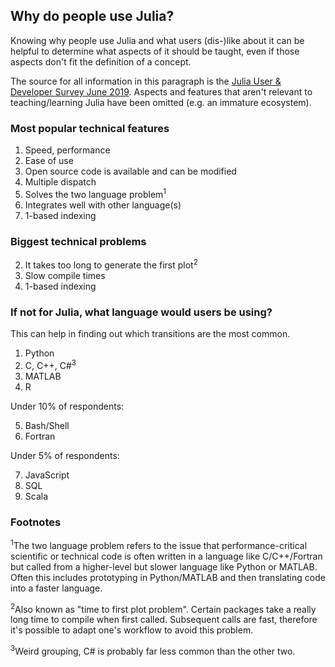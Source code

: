 ## Why do people use Julia?

Knowing why people use Julia and what users (dis-)like about it can be helpful to determine what aspects of it should be taught, even if those aspects don't fit the definition of a concept.

The source for all information in this paragraph is the [Julia User & Developer Survey June 2019](https://julialang.org/blog/2019/08/2019-julia-survey). Aspects and features that aren't relevant to teaching/learning Julia have been omitted (e.g. an immature ecosystem).

### Most popular technical features

<!-- prettier-ignore -->
1. Speed, performance
2. Ease of use
3. Open source code is available and can be modified
4. Multiple dispatch
5. Solves the two language problem<sup>1</sup>
7. Integrates well with other language(s)
9. 1-based indexing

### Biggest technical problems

<!-- prettier-ignore -->
2. It takes too long to generate the first plot<sup>2</sup>
4. Slow compile times
12. 1-based indexing

### If not for Julia, what language would users be using?

This can help in finding out which transitions are the most common.

1. Python
2. C, C++, C#<sup>3</sup>
3. MATLAB
4. R

Under 10% of respondents:

5. Bash/Shell
6. Fortran

Under 5% of respondents:

7. JavaScript
8. SQL
9. Scala

### Footnotes

<sup>1</sup>The two language problem refers to the issue that performance-critical scientific or technical code is often written in a language like C/C++/Fortran but called from a higher-level but slower language like Python or MATLAB. Often this includes prototyping in Python/MATLAB and then translating code into a faster language.

<sup>2</sup>Also known as "time to first plot problem". Certain packages take a really long time to compile when first called. Subsequent calls are fast, therefore it's possible to adapt one's workflow to avoid this problem.

<sup>3</sup>Weird grouping, C# is probably far less common than the other two.
